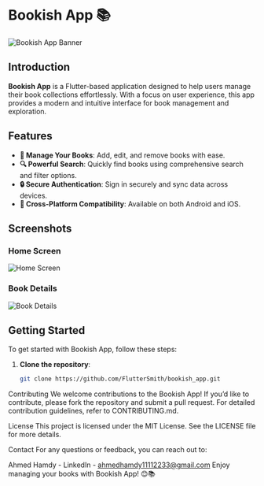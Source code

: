 # Bookish App 📚

![Bookish App Banner](https://ibb.co/QbZcxdp)

## Introduction

**Bookish App** is a Flutter-based application designed to help users manage their book collections effortlessly. With a focus on user experience, this app provides a modern and intuitive interface for book management and exploration.

## Features

- **📖 Manage Your Books**: Add, edit, and remove books with ease.
- **🔍 Powerful Search**: Quickly find books using comprehensive search and filter options.
- **🔒 Secure Authentication**: Sign in securely and sync data across devices.
- **📱 Cross-Platform Compatibility**: Available on both Android and iOS.

## Screenshots

### Home Screen

![Home Screen](https://ibb.co/VJxyVtP)

### Book Details

![Book Details](https://ibb.co/3RXFscS)

## Getting Started

To get started with Bookish App, follow these steps:

1. **Clone the repository**:
   ```bash
   git clone https://github.com/FlutterSmith/bookish_app.git

Contributing
We welcome contributions to the Bookish App! If you’d like to contribute, please fork the repository and submit a pull request. For detailed contribution guidelines, refer to CONTRIBUTING.md.

License
This project is licensed under the MIT License. See the LICENSE file for more details.

Contact
For any questions or feedback, you can reach out to:

Ahmed Hamdy - LinkedIn - ahmedhamdy11112233@gmail.com
Enjoy managing your books with Bookish App! 😊📚
